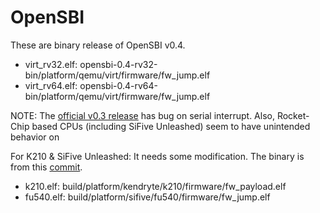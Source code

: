# OpenSBI

These are binary release of OpenSBI v0.4.

- virt_rv32.elf: opensbi-0.4-rv32-bin/platform/qemu/virt/firmware/fw_jump.elf
- virt_rv64.elf: opensbi-0.4-rv64-bin/platform/qemu/virt/firmware/fw_jump.elf

NOTE: The [official v0.3 release](https://github.com/riscv/opensbi/releases/tag/v0.3) has bug on serial interrupt. Also, Rocket-Chip based CPUs (including SiFive Unleashed) seem to have unintended behavior on

For K210 & SiFive Unleashed: It needs some modification. The binary is from this [commit](https://github.com/rcore-os/opensbi/commit/a9638d092756975ceb50073d736a17cef439c7b6).

* k210.elf: build/platform/kendryte/k210/firmware/fw_payload.elf
* fu540.elf: build/platform/sifive/fu540/firmware/fw_jump.elf
